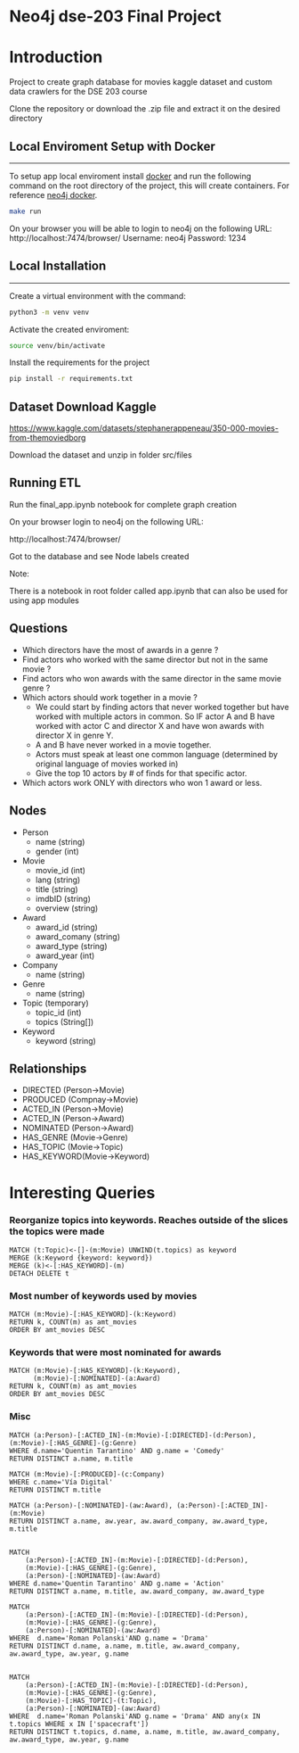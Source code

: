 # Neo4j dse-203 Final Project

# Introduction

Project to create graph database for movies kaggle dataset and custom data crawlers for the DSE 203 course

Clone the repository or download the .zip file and extract it on the desired directory

## Local Enviroment Setup with Docker

---

To setup app local enviroment install [docker](https://docs.docker.com/get-docker/)
and run the following command on the root directory of the project, this will create
containers. For reference [neo4j docker](https://neo4j.com/docs/operations-manual/current/docker/introduction/).

```bash
make run
```

On your browser you will be able to login to neo4j on the following URL: http://localhost:7474/browser/
Username: neo4j
Password: 1234

## Local Installation

---

Create a virtual environment with the command:

```bash
python3 -m venv venv
```

Activate the created enviroment:

```bash
source venv/bin/activate
```

Install the requirements for the project

```bash
pip install -r requirements.txt
```

## Dataset Download Kaggle

https://www.kaggle.com/datasets/stephanerappeneau/350-000-movies-from-themoviedborg

Download the dataset and unzip in folder src/files

## Running ETL

Run the final_app.ipynb notebook for complete graph creation


On your browser login to neo4j on the following URL:

http://localhost:7474/browser/

Got to the database and see Node labels created

Note:

There is a notebook in root folder called app.ipynb that can also be used for
using app modules

## Questions

- Which directors have the most of awards in a genre ?
- Find actors who worked with the same director but not in the same movie ?
- Find actors who won awards with the same director in the same movie genre ?
- Which actors should work together in a movie ?
  - We could start by finding actors that never worked together but have worked with multiple actors in common. So IF actor A and B have worked with actor C and director X and have won awards with director X in genre Y.
  - A and B have never worked in a movie together.
  - Actors must speak at least one common language (determined by original language of movies worked in)
  - Give the top 10 actors by # of finds for that specific actor.
- Which actors work ONLY with directors who won 1 award or less.

## Nodes

- Person
  - name (string)
  - gender (int)
- Movie
  - movie_id (int)
  - lang (string)
  - title (string)
  - imdbID (string)
  - overview (string)
- Award
  - award_id (string)
  - award_comany (string)
  - award_type (string)
  - award_year (int)
- Company
  - name (string)
- Genre
  - name (string)
- Topic (temporary)
  - topic_id (int)
  - topics (String[])
- Keyword
  - keyword (string)

## Relationships

- DIRECTED (Person->Movie)
- PRODUCED (Compnay->Movie)
- ACTED_IN (Person->Movie)
- ACTED_IN (Person->Award)
- NOMINATED (Person->Award)
- HAS_GENRE (Movie->Genre)
- HAS_TOPIC (Movie->Topic)
- HAS_KEYWORD(Movie->Keyword)

# Interesting Queries

### Reorganize topics into keywords. Reaches outside of the slices the topics were made

```
MATCH (t:Topic)<-[]-(m:Movie) UNWIND(t.topics) as keyword
MERGE (k:Keyword {keyword: keyword})
MERGE (k)<-[:HAS_KEYWORD]-(m)
DETACH DELETE t
```

### Most number of keywords used by movies

```
MATCH (m:Movie)-[:HAS_KEYWORD]-(k:Keyword)
RETURN k, COUNT(m) as amt_movies
ORDER BY amt_movies DESC

```

### Keywords that were most nominated for awards

```
MATCH (m:Movie)-[:HAS_KEYWORD]-(k:Keyword),
      (m:Movie)-[:NOMINATED]-(a:Award)
RETURN k, COUNT(m) as amt_movies
ORDER BY amt_movies DESC

```

### Misc

```
MATCH (a:Person)-[:ACTED_IN]-(m:Movie)-[:DIRECTED]-(d:Person), (m:Movie)-[:HAS_GENRE]-(g:Genre)
WHERE d.name='Quentin Tarantino' AND g.name = 'Comedy'
RETURN DISTINCT a.name, m.title

MATCH (m:Movie)-[:PRODUCED]-(c:Company)
WHERE c.name='Vía Digital'
RETURN DISTINCT m.title

MATCH (a:Person)-[:NOMINATED]-(aw:Award), (a:Person)-[:ACTED_IN]-(m:Movie)
RETURN DISTINCT a.name, aw.year, aw.award_company, aw.award_type, m.title


MATCH
	(a:Person)-[:ACTED_IN]-(m:Movie)-[:DIRECTED]-(d:Person),
	(m:Movie)-[:HAS_GENRE]-(g:Genre),
	(a:Person)-[:NOMINATED]-(aw:Award)
WHERE d.name='Quentin Tarantino' AND g.name = 'Action'
RETURN DISTINCT a.name, m.title, aw.award_company, aw.award_type

MATCH
	(a:Person)-[:ACTED_IN]-(m:Movie)-[:DIRECTED]-(d:Person),
	(m:Movie)-[:HAS_GENRE]-(g:Genre),
	(a:Person)-[:NOMINATED]-(aw:Award)
WHERE  d.name='Roman Polanski'AND g.name = 'Drama'
RETURN DISTINCT d.name, a.name, m.title, aw.award_company, aw.award_type, aw.year, g.name


MATCH
	(a:Person)-[:ACTED_IN]-(m:Movie)-[:DIRECTED]-(d:Person),
	(m:Movie)-[:HAS_GENRE]-(g:Genre),
	(m:Movie)-[:HAS_TOPIC]-(t:Topic),
	(a:Person)-[:NOMINATED]-(aw:Award)
WHERE  d.name='Roman Polanski'AND g.name = 'Drama' AND any(x IN t.topics WHERE x IN ['spacecraft'])
RETURN DISTINCT t.topics, d.name, a.name, m.title, aw.award_company, aw.award_type, aw.year, g.name

```
